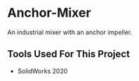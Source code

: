 # Anchor-Mixer
An industrial mixer with an anchor impeller.

## Tools Used For This Project
- SolidWorks 2020
